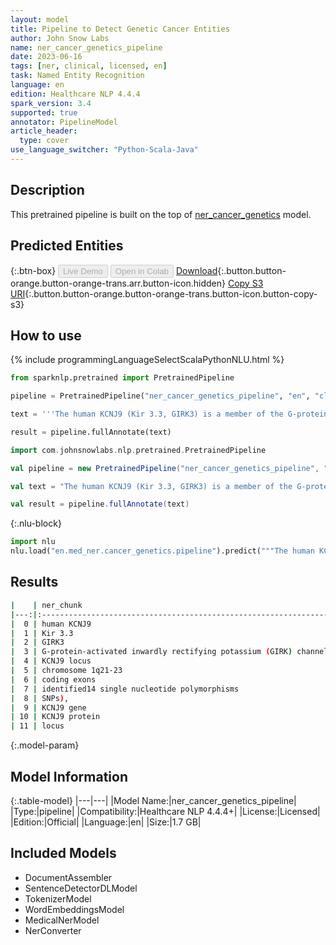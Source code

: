 ```yaml
---
layout: model
title: Pipeline to Detect Genetic Cancer Entities
author: John Snow Labs
name: ner_cancer_genetics_pipeline
date: 2023-06-16
tags: [ner, clinical, licensed, en]
task: Named Entity Recognition
language: en
edition: Healthcare NLP 4.4.4
spark_version: 3.4
supported: true
annotator: PipelineModel
article_header:
  type: cover
use_language_switcher: "Python-Scala-Java"
---
```


## Description

This pretrained pipeline is built on the top of [ner_cancer_genetics](https://nlp.johnsnowlabs.com/2021/03/31/ner_cancer_genetics_en.html) model.

## Predicted Entities



{:.btn-box}
<button class="button button-orange" disabled>Live Demo</button>
<button class="button button-orange" disabled>Open in Colab</button>
[Download](https://s3.amazonaws.com/auxdata.johnsnowlabs.com/clinical/models/ner_cancer_genetics_pipeline_en_4.4.4_3.4_1686924332664.zip){:.button.button-orange.button-orange-trans.arr.button-icon.hidden}
[Copy S3 URI](s3://auxdata.johnsnowlabs.com/clinical/models/ner_cancer_genetics_pipeline_en_4.4.4_3.4_1686924332664.zip){:.button.button-orange.button-orange-trans.button-icon.button-copy-s3}

## How to use

<div class="tabs-box" markdown="1">
{% include programmingLanguageSelectScalaPythonNLU.html %}

```python
from sparknlp.pretrained import PretrainedPipeline

pipeline = PretrainedPipeline("ner_cancer_genetics_pipeline", "en", "clinical/models")

text = '''The human KCNJ9 (Kir 3.3, GIRK3) is a member of the G-protein-activated inwardly rectifying potassium (GIRK) channel family. Here we describe the genomicorganization of the KCNJ9 locus on chromosome 1q21-23 as a candidate gene forType II diabetes mellitus in the Pima Indian population. The gene spansapproximately 7.6 kb and contains one noncoding and two coding exons separated byapproximately 2.2 and approximately 2.6 kb introns, respectively. We identified14 single nucleotide polymorphisms (SNPs), including one that predicts aVal366Ala substitution, and an 8 base-pair (bp) insertion/deletion. Ourexpression studies revealed the presence of the transcript in various humantissues including pancreas, and two major insulin-responsive tissues: fat andskeletal muscle. The characterization of the KCNJ9 gene should facilitate furtherstudies on the function of the KCNJ9 protein and allow evaluation of thepotential role of the locus in Type II diabetes.'''

result = pipeline.fullAnnotate(text)
```
```scala
import com.johnsnowlabs.nlp.pretrained.PretrainedPipeline

val pipeline = new PretrainedPipeline("ner_cancer_genetics_pipeline", "en", "clinical/models")

val text = "The human KCNJ9 (Kir 3.3, GIRK3) is a member of the G-protein-activated inwardly rectifying potassium (GIRK) channel family. Here we describe the genomicorganization of the KCNJ9 locus on chromosome 1q21-23 as a candidate gene forType II diabetes mellitus in the Pima Indian population. The gene spansapproximately 7.6 kb and contains one noncoding and two coding exons separated byapproximately 2.2 and approximately 2.6 kb introns, respectively. We identified14 single nucleotide polymorphisms (SNPs), including one that predicts aVal366Ala substitution, and an 8 base-pair (bp) insertion/deletion. Ourexpression studies revealed the presence of the transcript in various humantissues including pancreas, and two major insulin-responsive tissues: fat andskeletal muscle. The characterization of the KCNJ9 gene should facilitate furtherstudies on the function of the KCNJ9 protein and allow evaluation of thepotential role of the locus in Type II diabetes."

val result = pipeline.fullAnnotate(text)
```


{:.nlu-block}
```python
import nlu
nlu.load("en.med_ner.cancer_genetics.pipeline").predict("""The human KCNJ9 (Kir 3.3, GIRK3) is a member of the G-protein-activated inwardly rectifying potassium (GIRK) channel family. Here we describe the genomicorganization of the KCNJ9 locus on chromosome 1q21-23 as a candidate gene forType II diabetes mellitus in the Pima Indian population. The gene spansapproximately 7.6 kb and contains one noncoding and two coding exons separated byapproximately 2.2 and approximately 2.6 kb introns, respectively. We identified14 single nucleotide polymorphisms (SNPs), including one that predicts aVal366Ala substitution, and an 8 base-pair (bp) insertion/deletion. Ourexpression studies revealed the presence of the transcript in various humantissues including pancreas, and two major insulin-responsive tissues: fat andskeletal muscle. The characterization of the KCNJ9 gene should facilitate furtherstudies on the function of the KCNJ9 protein and allow evaluation of thepotential role of the locus in Type II diabetes.""")
```

</div>



## Results

```bash
|    | ner_chunk                                                               |   begin |   end | ner_label   |   confidence |
|---:|:------------------------------------------------------------------------|--------:|------:|:------------|-------------:|
|  0 | human KCNJ9                                                             |       4 |    14 | protein     |     0.674    |
|  1 | Kir 3.3                                                                 |      17 |    23 | protein     |     0.95355  |
|  2 | GIRK3                                                                   |      26 |    30 | protein     |     0.5127   |
|  3 | G-protein-activated inwardly rectifying potassium (GIRK) channel family |      52 |   122 | protein     |     0.691744 |
|  4 | KCNJ9 locus                                                             |     173 |   183 | DNA         |     0.97875  |
|  5 | chromosome 1q21-23                                                      |     188 |   205 | DNA         |     0.95305  |
|  6 | coding exons                                                            |     357 |   368 | DNA         |     0.63345  |
|  7 | identified14 single nucleotide polymorphisms                            |     451 |   494 | DNA         |     0.6994   |
|  8 | SNPs),                                                                  |     497 |   502 | DNA         |     0.79075  |
|  9 | KCNJ9 gene                                                              |     801 |   810 | DNA         |     0.95605  |
| 10 | KCNJ9 protein                                                           |     868 |   880 | protein     |     0.844    |
| 11 | locus                                                                   |     931 |   935 | DNA         |     0.9685   |
```

{:.model-param}
## Model Information

{:.table-model}
|---|---|
|Model Name:|ner_cancer_genetics_pipeline|
|Type:|pipeline|
|Compatibility:|Healthcare NLP 4.4.4+|
|License:|Licensed|
|Edition:|Official|
|Language:|en|
|Size:|1.7 GB|

## Included Models

- DocumentAssembler
- SentenceDetectorDLModel
- TokenizerModel
- WordEmbeddingsModel
- MedicalNerModel
- NerConverter
